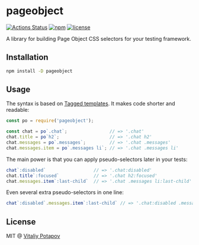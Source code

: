 # pageobject
[![Actions Status](https://github.com/vitalets/pageobject/workflows/autotests/badge.svg)](https://github.com/vitalets/pageobject/actions)
[![npm](https://img.shields.io/npm/v/pageobject.svg)](https://www.npmjs.com/package/pageobject)
[![license](https://img.shields.io/npm/l/pageobject.svg)](https://www.npmjs.com/package/pageobject)

A library for building Page Object CSS selectors for your testing framework.

## Installation
```bash
npm install -D pageobject
```

## Usage
The syntax is based on [Tagged templates](https://developer.mozilla.org/en-US/docs/Web/JavaScript/Reference/Template_literals#Tagged_templates).
It makes code shorter and readable:

```js
const po = require('pageobject');

const chat = po`.chat`;                // => '.chat'
chat.title = po`h2`;                   // => '.chat h2'
chat.messages = po`.messages`;         // => '.chat .messages'
chat.messages.item = po`.messages li`; // => '.chat .messages li'
```

The main power is that you can apply pseudo-selectors later in your tests:
```js
chat`:disabled`                  // => '.chat:disabled'
chat.title`:focused`             // => '.chat h2:focused'
chat.messages.item`:last-child`  // => '.chat .messages li:last-child'
```

Even several extra pseudo-selectors in one line:
```js
chat`:disabled`.messages.item`:last-child` // => '.chat:disabled .messages li:last-child'
```

## License
MIT @ [Vitaliy Potapov](https://github.com/vitalets)
